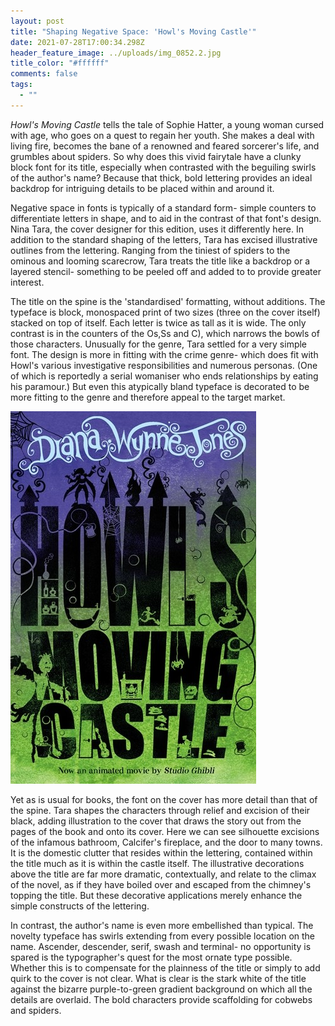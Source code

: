 ```yaml
---
layout: post
title: "Shaping Negative Space: 'Howl's Moving Castle'"
date: 2021-07-28T17:00:34.298Z
header_feature_image: ../uploads/img_0852.2.jpg
title_color: "#ffffff"
comments: false
tags:
  - ""
---
```

*Howl's Moving Castle* tells the tale of Sophie Hatter, a young woman cursed with age, who goes on a quest to regain her youth. She makes a deal with living fire, becomes the bane of a renowned and feared sorcerer's life, and grumbles about spiders. So why does this vivid fairytale have a clunky block font for its title, especially when contrasted with the beguiling swirls of the author's name? Because that thick, bold lettering provides an ideal backdrop for intriguing details to be placed within and around it.

Negative space in fonts is typically of a standard form- simple counters to differentiate letters in shape, and to aid in the contrast of that font's design. Nina Tara, the cover designer for this edition, uses it differently here. In addition to the standard shaping of the letters, Tara has excised illustrative outlines from the lettering. Ranging from the tiniest of spiders to the ominous and looming scarecrow, Tara treats the title like a backdrop or a layered stencil- something to be peeled off and added to to provide greater interest.

The title on the spine is the 'standardised' formatting, without additions. The typeface is block, monospaced print of two sizes (three on the cover itself) stacked on top of itself. Each letter is twice as tall as it is wide. The only contrast is in the counters of the Os,Ss and C), which narrows the bowls of those characters. Unusually for the genre, Tara settled for a very simple font. The design is more in fitting with the crime genre- which does fit with Howl's various investigative responsibilities and numerous personas. (One of which is reportedly a serial womaniser who ends relationships by eating his paramour.) But even this atypically bland typeface is decorated to be more fitting to the genre and therefore appeal to the target market.

![](../uploads/article5-bookcover.jpg)

Yet as is usual for books, the font on the cover has more detail than that of the spine. Tara shapes the characters through relief and excision of their black, adding illustration to the cover that draws the story out from the pages of the book and onto its cover. Here we can see silhouette excisions of the infamous bathroom, Calcifer's fireplace, and the door to many towns. It is the domestic clutter that resides within the lettering, contained within the title much as it is within the castle itself. The illustrative decorations above the title are far more dramatic, contextually, and relate to the climax of the novel, as if they have boiled over and escaped from the chimney's topping the title. But these decorative applications merely enhance the simple constructs of the lettering.

In contrast, the author's name is even more embellished than typical. The novelty typeface has swirls extending from every possible location on the name. Ascender, descender, serif, swash and terminal- no opportunity is spared is the typographer's quest for the most ornate type possible. Whether this is to compensate for the plainness of the title or simply to add quirk to the cover is not clear. What is clear is the stark white of the title against the bizarre purple-to-green gradient background on which all the details are overlaid. The bold characters provide scaffolding for cobwebs and spiders.